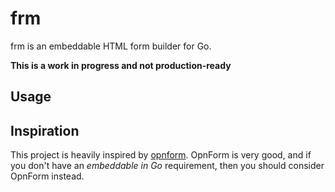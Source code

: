# frm 

frm is an embeddable HTML form builder for Go.

**This is a work in progress and not production-ready**

## Usage

<TBD>

## Inspiration

This project is heavily inspired by [opnform](https://github.com/jhumanj/opnform). OpnForm is very good, and if you don't have an _embeddable in Go_ requirement, then you should consider OpnForm instead. 
